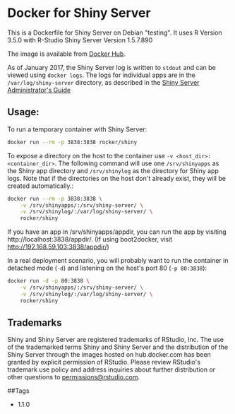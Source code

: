 Docker for Shiny Server
=======================

This is a Dockerfile for Shiny Server on Debian "testing". It uses R Version 3.5.0 with R-Studio Shiny Server Version 1.5.7.890

The image is available from [Docker Hub](https://registry.hub.docker.com/u/rocker/shiny/).

As of January 2017, the Shiny Server log is written to `stdout` and can be viewed using `docker logs`. The logs for individual apps are in the `/var/log/shiny-server` directory, as described in the [Shiny Server Administrator's Guide]( http://docs.rstudio.com/shiny-server/#application-error-logs)

## Usage:

To run a temporary container with Shiny Server:

```sh
docker run --rm -p 3838:3838 rocker/shiny
```


To expose a directory on the host to the container use `-v <host_dir>:<container_dir>`. The following command will use one `/srv/shinyapps` as the Shiny app directory and `/srv/shinylog` as the directory for Shiny app logs. Note that if the directories on the host don't already exist, they will be created automatically.:

```sh
docker run --rm -p 3838:3838 \
    -v /srv/shinyapps/:/srv/shiny-server/ \
    -v /srv/shinylog/:/var/log/shiny-server/ \
    rocker/shiny
```

If you have an app in /srv/shinyapps/appdir, you can run the app by visiting http://localhost:3838/appdir/. (If using boot2docker, visit http://192.168.59.103:3838/appdir/)


In a real deployment scenario, you will probably want to run the container in detached mode (`-d`) and listening on the host's port 80 (`-p 80:3838`):

```sh
docker run -d -p 80:3838 \
    -v /srv/shinyapps/:/srv/shiny-server/ \
    -v /srv/shinylog/:/var/log/shiny-server/ \
    rocker/shiny
```


## Trademarks

Shiny and Shiny Server are registered trademarks of RStudio, Inc. The use of the trademarked terms Shiny and Shiny Server and the distribution of the Shiny Server through the images hosted on hub.docker.com has been granted by explicit permission of RStudio. Please review RStudio's trademark use policy and address inquiries about further distribution or other questions to permissions@rstudio.com.

##Tags

* 1.1.0